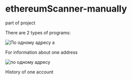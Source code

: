# ethereumScanner-manually
part of project

There are 2 types of programs:

![По одному адресу а](https://user-images.githubusercontent.com/38252272/167776051-cf20851d-4af8-4a50-abc5-38f2fe7972c0.png)

For information about one address

![по одному адресу](https://user-images.githubusercontent.com/38252272/167776086-8864e5dc-88dd-4431-b2ef-9346ba2e3d95.png)

History of one account
